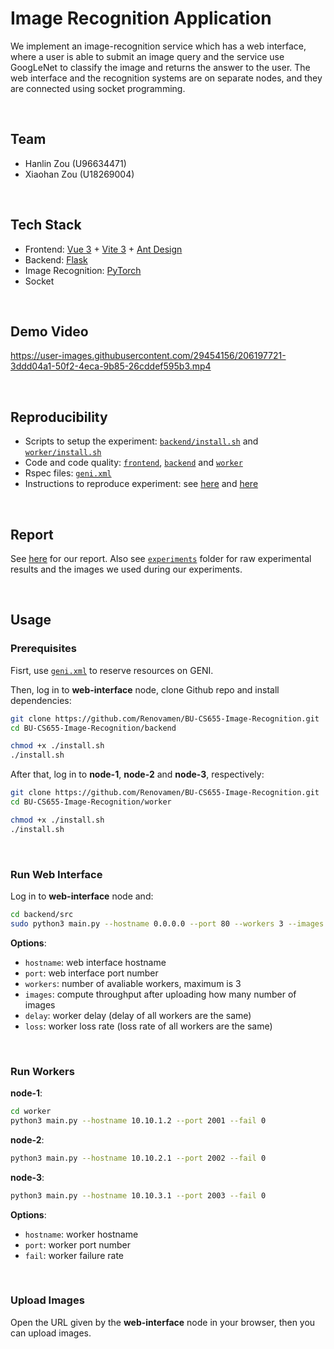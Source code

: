 # Image Recognition Application

We implement an image-recognition service which has a web interface, where a user is able to submit an image query and the service use GoogLeNet to classify the image and returns the answer to the user. The web interface and the recognition systems are on separate nodes, and they are connected using socket programming.


&nbsp;

## Team

- Hanlin Zou (U96634471)
- Xiaohan Zou (U18269004)


&nbsp;

## Tech Stack

- Frontend: [Vue 3](https://vuejs.org/) + [Vite 3](https://vitejs.dev/) + [Ant Design](https://antdv.com/)
- Backend: [Flask](https://flask.palletsprojects.com/)
- Image Recognition: [PyTorch](https://pytorch.org/)
- Socket


&nbsp;

## Demo Video

https://user-images.githubusercontent.com/29454156/206197721-3ddd04a1-50f2-4eca-9b85-26cddef595b3.mp4


&nbsp;

## Reproducibility

- Scripts to setup the experiment: [`backend/install.sh`](backend/install.sh) and [`worker/install.sh`](worker/install.sh)
- Code and code quality: [`frontend`](frontend), [`backend`](backend) and [`worker`](worker)
- Rspec files: [`geni.xml`](geni.xml)
- Instructions to reproduce experiment: see [here](#usage) and [here](experiments/README.md)


&nbsp;

## Report

See [here](https://github.com/Renovamen/BU-CS655-Image-Recognition/blob/main/report.pdf) for our report. Also see [`experiments`](experiments) folder for raw experimental results and the images we used during our experiments.


&nbsp;

## Usage

### Prerequisites

Fisrt, use [`geni.xml`](geni.xml) to reserve resources on GENI.

Then, log in to **web-interface** node, clone Github repo and install dependencies:

```bash
git clone https://github.com/Renovamen/BU-CS655-Image-Recognition.git
cd BU-CS655-Image-Recognition/backend

chmod +x ./install.sh
./install.sh
```

After that, log in to **node-1**, **node-2** and **node-3**, respectively:

```bash
git clone https://github.com/Renovamen/BU-CS655-Image-Recognition.git
cd BU-CS655-Image-Recognition/worker

chmod +x ./install.sh
./install.sh
```


&nbsp;

### Run Web Interface

Log in to **web-interface** node and:

```bash
cd backend/src
sudo python3 main.py --hostname 0.0.0.0 --port 80 --workers 3 --images 4 --delay 0 --loss 0
```

**Options**:

- `hostname`: web interface hostname
- `port`: web interface port number
- `workers`: number of avaliable workers, maximum is 3
- `images`: compute throughput after uploading how many number of images
- `delay`: worker delay (delay of all workers are the same)
- `loss`: worker loss rate (loss rate of all workers are the same)


&nbsp;

### Run Workers

**node-1**:

```bash
cd worker
python3 main.py --hostname 10.10.1.2 --port 2001 --fail 0
```

**node-2**:

```bash
python3 main.py --hostname 10.10.2.1 --port 2002 --fail 0
```

**node-3**:

```bash
python3 main.py --hostname 10.10.3.1 --port 2003 --fail 0
```

**Options**:

- `hostname`: worker hostname
- `port`: worker port number
- `fail`: worker failure rate


&nbsp;

### Upload Images

Open the URL given by the **web-interface** node in your browser, then you can upload images.
